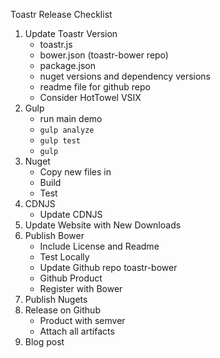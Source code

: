 Toastr Release Checklist

1. Update Toastr Version
	* toastr.js
	* bower.json (toastr-bower repo)
	* package.json
	* nuget versions and dependency versions
	* readme file for github repo
	* Consider HotTowel VSIX
2. Gulp
	* run main demo
    * `gulp analyze`
	* `gulp test`
    * `gulp`
3. Nuget
	* Copy new files in
	* Build
	* Test
4. CDNJS
	* Update CDNJS
5. Update Website with New Downloads
6. Publish Bower
	* Include License and Readme
	* Test Locally
	* Update Github repo toastr-bower
	* Github Product
	* Register with Bower
7. Publish Nugets
8. Release on Github 
	* Product with semver
	* Attach all artifacts
9. Blog post